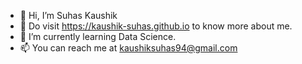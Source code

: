- 👋 Hi, I’m Suhas Kaushik
- 👀 Do visit https://kaushik-suhas.github.io to know more about me.
- 🌱 I’m currently learning Data Science.
- 📫 You can reach me at kaushiksuhas94@gmail.com

<!---
kaushik-Suhas/kaushik-Suhas is a ✨ special ✨ repository because its `README.md` (this file) appears on your GitHub profile.
You can click the Preview link to take a look at your changes.
--->
